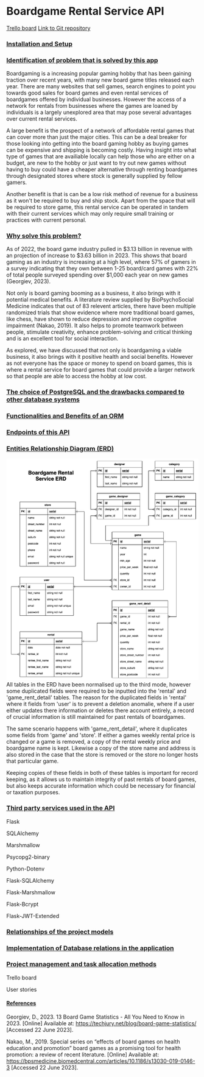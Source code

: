 # Boardgame Rental Service API

[Trello board](https://trello.com/b/azoCqVE1/boardgame-rental-service-api)
[Link to Git repository](https://github.com/jophc1/JoshuaPhillips_T2A2)

### <u>Installation and Setup</u>

### <u>Identification of problem that is solved by this app</u>

Boardgaming is a increasing popular gaming hobby that has been gaining traction over recent years, with many new board game titles released each year. There are many websites that sell games, search engines to point you towards good sales for board games and even rental services of boardgames offered by individual businesses. However the access of a network for rentals from businesses where the games are loaned by individuals is a largely unexplored area that may pose several advantages over current rental services.   

A large benefit is the prospect of a network of affordable rental games that can cover more than just the major cities. This can be a deal breaker for those looking into getting into the board gaming hobby as buying games can be expensive and shipping is becoming costly. Having insight into what type of games that are availiable locally can help those who are either on a budget, are new to the hobby or just want to try out new games without having to buy could have a cheaper alternative through renting boardgames through designated stores where stock is generally supplied by fellow gamers.   

Another benefit is that is can be a low risk method of revenue for a business as it won't be required to buy and ship stock. Apart from the space that will be required to store game, this rental service can be operated in tandem with their current services which may only require small training or practices with current personal.  

### <u>Why solve this problem?</u>

As of 2022, the board game industry pulled in \$3.13 billion in revenue with an projection of increase to \$3.63 billion in 2023. This shows that board gaming as an industry is increasing at a high level, where 57% of gamers in a survey indicating that they own between 1-25 board/card games with 22% of total people surveyed spending over \$1,000 each year on new games (Georgiev, 2023).   

Not only is board gaming booming as a business, it also brings with it potential medical benefits. A literature review supplied by BioPsychoSocial Medicine indicates that out of 83 relevent articles, there have been multiple randomized trials that show evidence where more traditional board games, like chess, have shown to reduce depression and improve cognitive impairment (Nakao, 2019). It also helps to promote teamwork between people, stimulate creativity, enhance problem-solving and critical thinking and is an excellent tool for social interaction.   

As explored, we have discussed that not only is boardgaming a viable business, it also brings with it positive health and social benefits. However as not everyone has the space or money to spend on board games, this is where a rental service for board games that could provide a larger network so that people are able to access the hobby at low cost.

### <u>The choice of PostgreSQL and the drawbacks compared to other database systems</u>

### <u>Functionalities and Benefits of an ORM</u>

### <u>Endpoints of this API</u>

### <u>Entities Relationship Diagram (ERD)</u>

![ERD of boardgame rental service database](/docs/erd_t2a2.png)
All tables in the ERD have been normalised up to the third mode, however some duplicated fields were required to be inputted into the 'rental' and 'game_rent_detail' tables. The reason for the duplicated fields in 'rental' where it fields from 'user' is to prevent a deletion anomalie, where if a user either updates there information or deletes there account entirely, a record of crucial information is still maintained for past rentals of boardgames.    

The same scenario happens with 'game_rent_detail', where it duplicates some fields from 'game' and 'store'. If either a games weekly rental price is changed or a game is removed, a copy of the rental weekly price and boardgame name is kept. Likewise a copy of the store name and address is also stored in the case that the store is removed or the store no longer hosts that particular game.

Keeping copies of these fields in both of these tables is important for record keeping, as it allows us to maintain integrity of past rentals of board games, but also keeps accurate information which could be necessary for financial or taxation purposes.

### <u>Third party services used in the API</u>

Flask

SQLAlchemy

Marshmallow

Psycopg2-binary

Python-Dotenv

Flask-SQLAlchemy

Flask-Marshmallow

Flask-Bcrypt

Flask-JWT-Extended

### <u>Relationships of the project models</u>

### <u>Implementation of Database relations in the application</u>

### <u>Project management and task allocation methods</u>

Trello board

User stories


#### <u>References</u>

Georgiev, D., 2023. 13 Board Game Statistics - All You Need to Know in 2023. [Online] 
Available at: https://techjury.net/blog/board-game-statistics/
[Accessed 22 June 2023].   

Nakao, M., 2019. Special series on “effects of board games on health education and promotion” board games as a promising tool for health promotion: a review of recent literature. [Online] 
Available at: https://bpsmedicine.biomedcentral.com/articles/10.1186/s13030-019-0146-3
[Accessed 22 June 2023].


